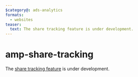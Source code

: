 ```yaml
---
$category@: ads-analytics
formats:
  - websites
teaser:
  text: The share tracking feature is under development.
---
```


<!---
Copyright 2016 The AMP HTML Authors. All Rights Reserved.

Licensed under the Apache License, Version 2.0 (the "License");
you may not use this file except in compliance with the License.
You may obtain a copy of the License at

      http://www.apache.org/licenses/LICENSE-2.0

Unless required by applicable law or agreed to in writing, software
distributed under the License is distributed on an "AS-IS" BASIS,
WITHOUT WARRANTIES OR CONDITIONS OF ANY KIND, either express or implied.
See the License for the specific language governing permissions and
limitations under the License.
-->

# amp-share-tracking

The [share tracking feature](https://github.com/ampproject/amphtml/issues/3135)
is under development.
